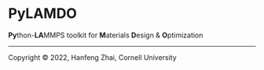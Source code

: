 # PyLAMDO

**Py**thon-**LA**MMPS toolkit for **M**aterials **D**esign & **O**ptimization

***

Copyright &copy; 2022, Hanfeng Zhai, Cornell University
